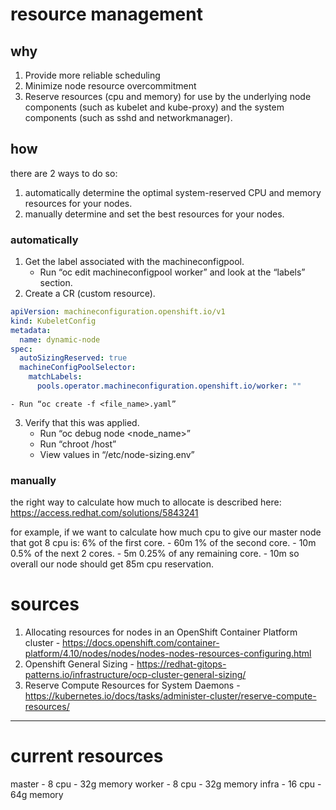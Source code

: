 # resource management
## why
1. Provide more reliable scheduling
2. Minimize node resource overcommitment
3. Reserve resources (cpu and memory) for use by the underlying node components (such as kubelet and kube-proxy) and the system components (such as sshd and networkmanager).

## how
there are 2 ways to do so:
1. automatically determine the optimal system-reserved CPU and memory resources for your nodes.
2. manually determine and set the best resources for your nodes.

### automatically
1. Get the label associated with the machineconfigpool.
    - Run “oc edit machineconfigpool worker” and look at the “labels” section.
2. Create a CR (custom resource).
```yaml
apiVersion: machineconfiguration.openshift.io/v1
kind: KubeletConfig
metadata:
  name: dynamic-node 
spec:
  autoSizingReserved: true 
  machineConfigPoolSelector:
    matchLabels:
      pools.operator.machineconfiguration.openshift.io/worker: ""
```
    - Run “oc create -f <file_name>.yaml”
3. Verify that this was applied.
    - Run “oc debug node <node_name>”
    - Run “chroot /host”
    - View values in “/etc/node-sizing.env” 

### manually
the right way to calculate how much to allocate is described here: https://access.redhat.com/solutions/5843241

for example, if we want to calculate how much cpu to give our master node that got 8 cpu is:
6% of the first core.           - 60m
1% of the second core.          - 10m
0.5% of the next 2 cores.       - 5m
0.25% of any remaining core.    - 10m
so overall our node should get 85m cpu reservation.

# sources
1. Allocating resources for nodes in an OpenShift Container Platform cluster - https://docs.openshift.com/container-platform/4.10/nodes/nodes/nodes-nodes-resources-configuring.html
2. Openshift General Sizing - https://redhat-gitops-patterns.io/infrastructure/ocp-cluster-general-sizing/
3. Reserve Compute Resources for System Daemons - https://kubernetes.io/docs/tasks/administer-cluster/reserve-compute-resources/


---

# current resources
master - 8 cpu - 32g memory
worker - 8 cpu - 32g memory
infra - 16 cpu - 64g memory